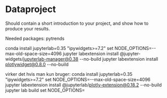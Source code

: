 # Dataproject

Should contain a short introduction to your project, and show how to produce your results.

Needed packages:
pytrends




conda install jupyterlab=0.35 "ipywidgets>=7.2"
set NODE_OPTIONS=--max-old-space-size=4096
jupyter labextension install @jupyter-widgets/jupyterlab-manager@0.38 --no-build
jupyter labextension install plotlywidget@0.8.0 --no-build





virker det hvis man kun bruger:
conda install jupyterlab=0.35 "ipywidgets>=7.2"
set NODE_OPTIONS=--max-old-space-size=4096
jupyter labextension install @jupyterlab/plotly-extension@0.18.2 --no-build
jupyter lab build
set NODE_OPTIONS=
